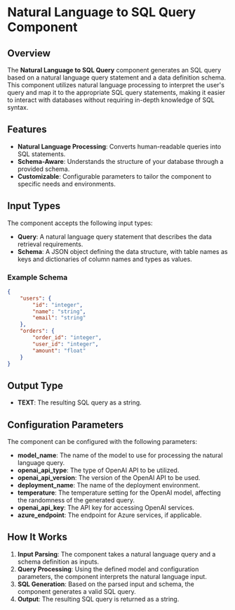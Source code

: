 # Natural Language to SQL Query Component

## Overview

The **Natural Language to SQL Query** component generates an SQL query based on a natural language query statement and a data definition schema. This component utilizes natural language processing to interpret the user's query and map it to the appropriate SQL query statements, making it easier to interact with databases without requiring in-depth knowledge of SQL syntax.

## Features

- **Natural Language Processing**: Converts human-readable queries into SQL statements.
- **Schema-Aware**: Understands the structure of your database through a provided schema.
- **Customizable**: Configurable parameters to tailor the component to specific needs and environments.

## Input Types

The component accepts the following input types:

- **Query**: A natural language query statement that describes the data retrieval requirements.
- **Schema**: A JSON object defining the data structure, with table names as keys and dictionaries of column names and types as values.

### Example Schema

```json
{
    "users": {
        "id": "integer",
        "name": "string",
        "email": "string"
    },
    "orders": {
        "order_id": "integer",
        "user_id": "integer",
        "amount": "float"
    }
}
```

## Output Type

- **TEXT**: The resulting SQL query as a string.

## Configuration Parameters

The component can be configured with the following parameters:

- **model_name**: The name of the model to use for processing the natural language query.
- **openai_api_type**: The type of OpenAI API to be utilized.
- **openai_api_version**: The version of the OpenAI API to be used.
- **deployment_name**: The name of the deployment environment.
- **temperature**: The temperature setting for the OpenAI model, affecting the randomness of the generated query.
- **openai_api_key**: The API key for accessing OpenAI services.
- **azure_endpoint**: The endpoint for Azure services, if applicable.

## How It Works

1. **Input Parsing**: The component takes a natural language query and a schema definition as inputs.
2. **Query Processing**: Using the defined model and configuration parameters, the component interprets the natural language input.
3. **SQL Generation**: Based on the parsed input and schema, the component generates a valid SQL query.
4. **Output**: The resulting SQL query is returned as a string.


